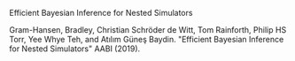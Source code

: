 Efficient Bayesian Inference for Nested Simulators

Gram-Hansen, Bradley, Christian Schröder de Witt, Tom Rainforth, Philip HS Torr, Yee Whye Teh, and Atılım Güneş Baydin. "Efficient Bayesian Inference for Nested Simulators" AABI (2019).
